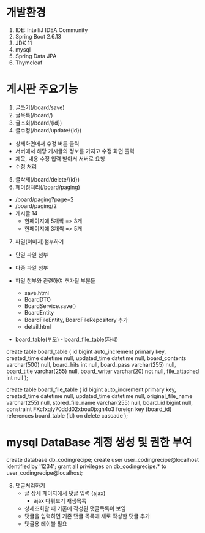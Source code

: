 # 개발환경
1. IDE: IntelliJ IDEA Community
2. Spring Boot 2.6.13
3. JDK 11
4. mysql
5. Spring Data JPA
6. Thymeleaf
# 게시판 주요기능
1. 글쓰기(/board/save)
2. 글목록(/board/)
3. 글조회(/board/{id})
4. 글수정(/board/update/{id})
 - 상세화면에서 수정 버튼 클릭
 - 서버에서 해당 게시글의 정보를 가지고 수정 화면 출력
 - 제목, 내용 수정 입력 받아서 서버로 요청
 - 수정 처리 
5. 글삭제(/board/delete/{id})
6. 페이징처리(/board/paging)
 - /board/paging?page=2
 - /board/paging/2
 - 게시글 14
    - 한페이지에 5개씩 => 3개
    - 한페이지에 3개씩 => 5개
7. 파일(이미지)첨부하기
 - 단일 파일 첨부
 - 다중 파일 첨부
 - 파일 첨부와 관련하여 추가될 부분들
    - save.html
    - BoardDTO
    - BoardService.save()
    - BoardEntity
    - BoardFileEntity, BoardFileRepository 추가
    - detail.html

 - board_table(부모) - board_file_table(자식)

create table board_table
(
id             bigint auto_increment primary key,
created_time   datetime     null,
updated_time   datetime     null,
board_contents varchar(500) null,
board_hits     int          null,
board_pass     varchar(255) null,
board_title    varchar(255) null,
board_writer   varchar(20)  not null,
file_attached  int          null
);

create table board_file_table
(
id                 bigint auto_increment primary key,
created_time       datetime     null,
updated_time       datetime     null,
original_file_name varchar(255) null,
stored_file_name   varchar(255) null,
board_id           bigint       null,
constraint FKcfxqly70ddd02xbou0jxgh4o3
    foreign key (board_id) references board_table (id) on delete cascade
);
# mysql DataBase 계정 생성 및 권한 부여
create database db_codingrecipe;
create user user_codingrecipe@localhost identified by '1234';
grant all privileges on db_codingrecipe.* to user_codingrecipe@localhost;

8. 댓글처리하기
   - 글 상세 페이지에서 댓글 입력 (ajax)
     - ajax 다뤄보기 재생목록
   - 상세조회할 때 기존에 작성된 댓글목록이 보임
   - 댓글을 입력하면 기존 댓글 목록에 새로 작성한 댓글 추가
   - 댓글용 테이블 필요
